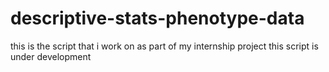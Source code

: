 # descriptive-stats-phenotype-data
this is the script that i work on as part of my internship project
this script is under development
